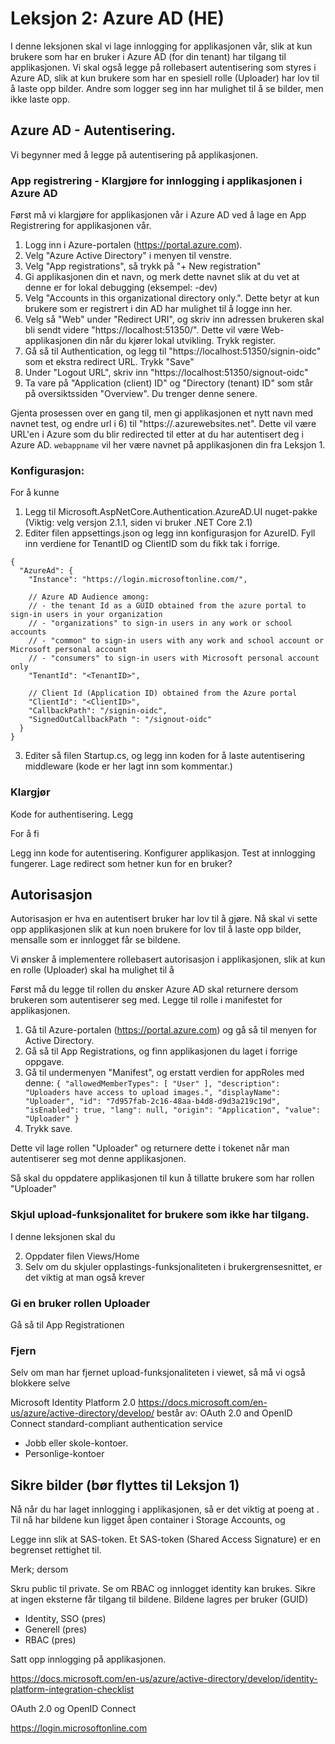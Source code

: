 # Leksjon 2: Azure AD (HE)

I denne leksjonen skal vi lage innlogging for applikasjonen vår, slik at kun brukere som har en bruker i Azure AD (for din tenant) har tilgang til applikasjonen. Vi skal også legge på 
rollebasert autentisering som styres i Azure AD, slik at kun brukere som har en spesiell rolle
(Uploader) har lov til å laste opp bilder. Andre som logger seg inn har mulighet til å se bilder, men ikke laste opp.

## Azure AD - Autentisering.

Vi begynner med å legge på autentisering på applikasjonen.

### App registrering - Klargjøre for innlogging i applikasjonen i Azure AD

Først må vi klargjøre for applikasjonen vår i Azure AD ved å lage en App Registrering for applikasjonen vår.

1. Logg inn i Azure-portalen (https://portal.azure.com).
2. Velg "Azure Active Directory" i menyen til venstre.
3. Velg "App registrations", så trykk på "+ New registration"
4. Gi applikasjonen din et navn, og merk dette navnet slik at du vet at denne er for lokal debugging (eksempel: <navn>-dev)
5. Velg "Accounts in this organizational directory only.". Dette betyr at kun brukere som er registrert i din AD har mulighet til å logge inn her.
6. Velg så "Web" under "Redirect URI", og skriv inn adressen brukeren skal bli sendt videre "https://localhost:51350/". Dette vil være
   Web-applikasjonen din når du kjører lokal utvikling. Trykk register.
7. Gå så til Authentication, og legg til "https://localhost:51350/signin-oidc" som et ekstra redirect URL. Trykk "Save"
8. Under "Logout URL", skriv inn "https://localhost:51350/signout-oidc"
9. Ta vare på "Application (client) ID" og "Directory (tenant) ID" som står på oversiktssiden "Overview". Du trenger denne senere.

Gjenta prosessen over en gang til, men gi applikasjonen et nytt navn med navnet test, og endre url i  6) til "https://<webappname>.azurewebsites.net". Dette vil være URL'en i Azure som du blir redirected til etter at du har autentisert deg i Azure AD. `webappname` vil her være navnet på applikasjonen din fra Leksjon 1.

### Konfigurasjon: 
For å kunne 

1. Legg til Microsoft.AspNetCore.Authentication.AzureAD.UI nuget-pakke (Viktig: velg versjon 2.1.1, siden vi bruker .NET Core 2.1)
2. Editer filen appsettings.json og legg inn konfigurasjon for AzureID. Fyll inn verdiene for TenantID og ClientID som du fikk tak i forrige.
```
{
  "AzureAd": {
    "Instance": "https://login.microsoftonline.com/",

    // Azure AD Audience among:
    // - the tenant Id as a GUID obtained from the azure portal to sign-in users in your organization
    // - "organizations" to sign-in users in any work or school accounts
    // - "common" to sign-in users with any work and school account or Microsoft personal account
    // - "consumers" to sign-in users with Microsoft personal account only
    "TenantId": "<TenantID>",

    // Client Id (Application ID) obtained from the Azure portal
    "ClientId": "<ClientID>",
    "CallbackPath": "/signin-oidc",
    "SignedOutCallbackPath ": "/signout-oidc"
  }
}
```
3. Editer så filen Startup.cs, og legg inn koden for å laste autentisering middleware (kode er her lagt inn som kommentar.)


### Klargjør

Kode for authentisering. Legg

For å fi


Legg inn kode for autentisering.
Konfigurer applikasjon.
Test at innlogging fungerer.
Lage redirect som hetner kun for en bruker? 

## Autorisasjon

Autorisasjon er hva en autentisert bruker har lov til å gjøre. Nå skal vi sette opp applikasjonen slik at kun noen brukere for 
lov til å  laste opp bilder, mensalle som er innlogget får se bildene. 

Vi ønsker å implementere rollebasert autorisasjon i applikasjonen, slik at kun en rolle (Uploader)
skal ha mulighet til å 

Først må du legge til rollen du ønsker Azure AD skal returnere dersom brukeren som autentiserer 
seg med.
Legge til rolle i manifestet for applikasjonen.

1. Gå til Azure-portalen (https://portal.azure.com) og gå så til menyen for Active
  Directory.
2. Gå så til App Registrations, og finn applikasjonen du laget i forrige oppgave.
3. Gå til undermenyen "Manifest", og erstatt verdien for appRoles med denne:
``{
			"allowedMemberTypes": [
				"User"
			],
			"description": "Uploaders have access to upload images.",
			"displayName": "Uploader",
			"id": "7d957fab-2c16-48aa-b4d8-d9d3a219c19d",
			"isEnabled": true,
			"lang": null,
			"origin": "Application",
			"value": "Uploader"
		}
``
4. Trykk save.

Dette vil lage rollen "Uploader" og returnere dette i tokenet når man autentiserer seg mot denne applikasjonen.

Så skal du oppdatere applikasjonen til kun å tillatte brukere som har rollen "Uploader"


### Skjul upload-funksjonalitet for brukere som ikke har tilgang. 

I denne leksjonen skal du 

2. Oppdater filen Views/Home
2. Selv om du skjuler opplastings-funksjonaliteten i brukergrensesnittet, er det viktig at man også krever 



### Gi en bruker rollen Uploader

Gå så til App Registrationen


### Fjern 

Selv om man har fjernet upload-funksjonaliteten i viewet, så må vi også blokkere selve 







Microsoft Identity Platform 2.0 https://docs.microsoft.com/en-us/azure/active-directory/develop/
består av:
OAuth 2.0 and OpenID Connect standard-compliant authentication service
- Jobb eller skole-kontoer.
- Personlige-kontoer

## Sikre bilder (bør flyttes til Leksjon 1)

Nå når du har laget innlogging i applikasjonen, så er det viktig at poeng at . Til nå har bildene kun ligget åpen container i Storage Accounts, og 



Legge inn slik at SAS-token.
Et SAS-token (Shared Access Signature) er en begrenset rettighet til.

Merk; dersom 



Skru public til private.
Se om RBAC og innlogget identity kan brukes.
Sikre at ingen eksterne får tilgang til bildene.
Bildene lagres per bruker (GUID)




- Identity, SSO (pres)
- Generell (pres)
- RBAC (pres)

Satt opp innlogging på applikasjonen.


https://docs.microsoft.com/en-us/azure/active-directory/develop/identity-platform-integration-checklist


OAuth 2.0 og OpenID Connect

https://login.microsoftonline.com
